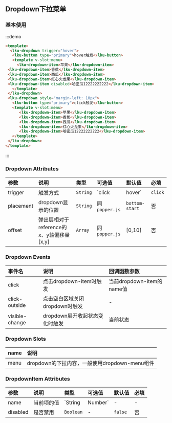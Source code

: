 ## Dropdown下拉菜单
### 基本使用
:::demo
```html
<template>
  <lku-dropdown trigger="hover">
   <lku-button type="primary">hover触发</lku-button>
   <template v-slot:menu>
     <lku-dropdown-item>苹果</lku-dropdown-item>
 <lku-dropdown-item>香蕉</lku-dropdown-item>
 <lku-dropdown-item>西瓜</lku-dropdown-item>
 <lku-dropdown-item>红心火龙果</lku-dropdown-item>
 <lku-dropdown-item disabled>哈密瓜12222222222</lku-dropdown-item>
   </template>
 </lku-dropdown>
 <lku-dropdown style="margin-left: 10px">
   <lku-button type="primary">click触发</lku-button>
   <template v-slot:menu>
      <lku-dropdown-item>苹果</lku-dropdown-item>
      <lku-dropdown-item>香蕉</lku-dropdown-item>
      <lku-dropdown-item>西瓜</lku-dropdown-item>
      <lku-dropdown-item>红心火龙果</lku-dropdown-item>
      <lku-dropdown-item>哈密瓜12222222222</lku-dropdown-item>
   </template>
 </lku-dropdown>
</template>
```
:::

### Dropdown Attributes
| 参数      | 说明               | 类型     | 可选值          | 默认值         | 必填 |
| :-------- | :----------------- | :------- | :-------------- | :------------- | :--- |
| trigger   | 触发方式           | `String` | `click | hover` | `click`        | 否   |
| placement | dropdown显示的位置 | `String` | 同`popper.js`   | `bottom-start` | 否   |
| offset | 弹出层相对于reference的x、y轴偏移量 [x,y] | `Array` | 同`popper.js`   | [0,10] | 否   | 

### Dropdown Events
| 事件名         | 说明                           | 回调函数参数              |
| :------------- | :----------------------------- | :------------------------ |
| click          | 点击dropdown-item时触发        | 当前dropdown-item的name值 |
| click-outside    | 点击空白区域关闭dropdown时触发 | -                         |
| visible-change | dropdown展开收起状态变化时触发 | 当前状态                  |

### Dropdown Slots
| name | 说明                                          |
| :--- | :-------------------------------------------- |
| menu | dropdown的下拉内容，一般使用dropdown-menu组件 |

### DropdownItem Attributes

| 参数     | 说明       | 类型              | 可选值 | 默认值  | 必填 |
| :------- | :--------- | :---------------- | :----- | :------ | :--- |
| name     | 当前项的值 | `String | Number` | -      | -       | 否   |
| disabled | 是否禁用   | `Boolean`         | -      | `false` | 否   |
